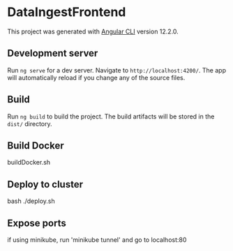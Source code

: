 # DataIngestFrontend

This project was generated with [Angular CLI](https://github.com/angular/angular-cli) version 12.2.0.

## Development server

Run `ng serve` for a dev server. Navigate to `http://localhost:4200/`. The app will automatically reload if you change any of the source files.

## Build

Run `ng build` to build the project. The build artifacts will be stored in the `dist/` directory.

## Build Docker
buildDocker.sh

## Deploy to cluster
bash ./deploy.sh

## Expose ports
if using minikube, run 'minikube tunnel' and go to localhost:80